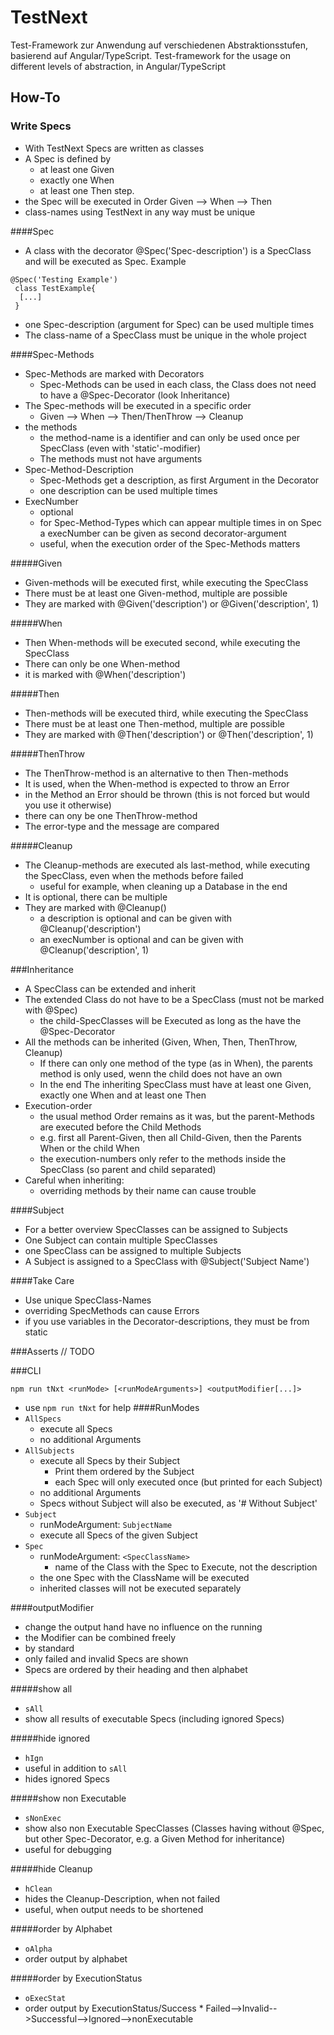 # TestNext
Test-Framework zur Anwendung auf verschiedenen Abstraktionsstufen, basierend auf Angular/TypeScript.
Test-framework for the usage on different levels of abstraction, in Angular/TypeScript
## How-To
### Write Specs
* With TestNext Specs are written as classes
* A Spec is defined by 
  * at least one Given
  * exactly one When 
  * at least one Then step.
* the Spec will be executed in Order Given --> When --> Then
* class-names using TestNext in any way must be unique
  
####Spec
* A class with the decorator @Spec('Spec-description') is a SpecClass and will be executed as Spec.
Example
```
@Spec('Testing Example')
 class TestExample{
  [...]    
 }
```
* one Spec-description (argument for Spec) can be used multiple times
* The class-name of a SpecClass must be unique in the whole project

####Spec-Methods
* Spec-Methods are marked with Decorators
  * Spec-Methods can be used in each class, the Class does not need to have a @Spec-Decorator (look Inheritance)
* The Spec-methods will be executed in a specific order
  * Given --> When --> Then/ThenThrow --> Cleanup
* the methods
  * the method-name is a identifier and can only be used once per SpecClass (even with 'static'-modifier)
  * The methods must not have arguments
* Spec-Method-Description
  * Spec-Methods get a description, as first Argument in the Decorator
  * one description can be used multiple times
* ExecNumber
  * optional
  * for Spec-Method-Types which can appear multiple times in on Spec a execNumber can be given as second decorator-argument 
  * useful, when the execution order of the Spec-Methods matters
  
#####Given
* Given-methods will be executed first, while executing the SpecClass
* There must be at least one Given-method, multiple are possible
* They are marked with @Given('description') or @Given('description', 1) 

#####When
* Then When-methods will be executed second, while executing the SpecClass
* There can only be one When-method
* it is marked with @When('description')

#####Then
* Then-methods will be executed third, while executing the SpecClass
* There must be at least one Then-method, multiple are possible
* They are marked with @Then('description') or @Then('description', 1) 

#####ThenThrow
* The ThenThrow-method is an alternative to then Then-methods
* It is used, when the When-method is expected to throw an Error
* in the Method an Error should be thrown (this is not forced but would you use it otherwise)
* there can ony be one ThenThrow-method
* The error-type and the message are compared

#####Cleanup
* The Cleanup-methods are executed als last-method, while executing the SpecClass, even when the methods before failed
  * useful for example, when cleaning up a Database in the end
* It is optional, there can be multiple
* They are marked with @Cleanup()
  * a description is optional and can be given with @Cleanup('description')
  * an execNumber is optional and can be given with @Cleanup('description', 1)

###Inheritance
* A SpecClass can be extended and inherit
* The extended Class do not have to be a SpecClass (must not be marked with  @Spec)
  * the child-SpecClasses will be Executed as long as the have the @Spec-Decorator
* All the methods can be inherited (Given, When, Then, ThenThrow, Cleanup)
  * If there can only one method of the type (as in When), the parents method is only used, wenn the child does not have an own
  * In the end The inheriting SpecClass must have at least one Given, exactly one When and at least one Then
* Execution-order
  * the usual method Order remains as it was, but the parent-Methods are executed before the Child Methods 
  * e.g. first all Parent-Given, then all Child-Given, then the Parents When or the child When
  * the execution-numbers only refer to the methods inside the SpecClass (so parent and child separated)
* Careful when inheriting:
  * overriding methods by their name can cause trouble
  
####Subject
* For a better overview SpecClasses can be assigned to Subjects
* One Subject can contain multiple SpecClasses
* one SpecClass can be assigned to multiple Subjects
* A Subject is assigned to a SpecClass with @Subject('Subject Name')

####Take Care
* Use unique SpecClass-Names
* overriding SpecMethods can cause Errors
* if you use variables in the Decorator-descriptions, they must be from static

###Asserts
// TODO

###CLI
```shell
npm run tNxt <runMode> [<runModeArguments>] <outputModifier[...]>
```
* use `npm run tNxt` for help 
####RunModes
* `AllSpecs`
  * execute all Specs
  * no additional Arguments
* `AllSubjects`
  * execute all Specs by their Subject
    * Print them ordered by the Subject
    * each Spec will only executed once (but printed for each Subject) 
  * no additional Arguments
  * Specs without Subject will also be executed, as '# Without Subject'
* `Subject`
  * runModeArgument: `SubjectName`
  * execute all Specs of the given Subject
* `Spec`
  * runModeArgument: `<SpecClassName>`
    * name of the Class with the Spec to Execute, not the description
  * the one Spec with the ClassName will be executed
  * inherited classes will not be executed separately
  
 ####outputModifier
 * change the output hand have no influence on the running
 * the Modifier can be combined freely
 * by standard
  * only failed and invalid Specs are shown
  * Specs are ordered by their heading and then alphabet
 
 #####show all
 * `sAll`
 * show all results of executable Specs (including ignored Specs)
 
 #####hide ignored
  * `hIgn`
  * useful in addition to `sAll`
  * hides ignored Specs
 
  #####show non Executable
  * `sNonExec`
  * show also non Executable SpecClasses (Classes having without @Spec, but other Spec-Decorator, e.g. a Given Method for inheritance)
  * useful for debugging 
  
  #####hide Cleanup
  * `hClean`
  * hides the Cleanup-Description, when not failed
  * useful, when output needs to be shortened
  
  #####order by Alphabet
  * `oAlpha`
  * order output by alphabet
 
 #####order by ExecutionStatus
   * `oExecStat`
   * order output by ExecutionStatus/Success
    * Failed-->Invalid-->Successful-->Ignored-->nonExecutable
